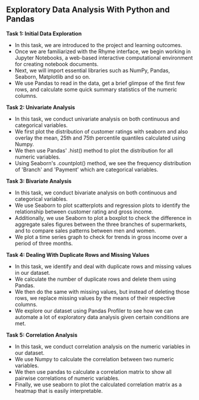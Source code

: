 ## Exploratory Data Analysis With Python and Pandas

**Task 1: Initial Data Exploration**

- In this task, we are introduced to the project and learning outcomes.
- Once we are familiarized with the Rhyme interface, we begin working in Jupyter Notebooks, a web-based interactive computational environment for creating notebook documents.
- Next, we will import essential libraries such as NumPy, Pandas, Seaborn, Matplotlib and so on.
- We use Pandas to read in the data, get a brief glimpse of the first few rows, and calculate some quick summary statistics of the numeric columns.

**Task 2: Univariate Analysis**

- In this task, we conduct univariate analysis on both continuous and categorical variables.
- We first plot the distribution of customer ratings with seaborn and also overlay the mean, 25th and 75th percentile quantiles calculated using Numpy.
- We then use Pandas' .hist() method to plot the distribution for all numeric variables.
- Using Seaborn's .countplot() method, we see the frequency distribution of 'Branch' and 'Payment' which are categorical variables.

**Task 3: Bivariate Analysis**

- In this task, we conduct bivariate analysis on both continuous and categorical variables.
- We use Seaborn to plot scatterplots and regression plots to identify the relationship between customer rating and gross income.
- Additionally, we use Seaborn to plot a boxplot to check the difference in aggregate sales figures between the three branches of supermarkets, and to compare sales patterns between men and women.
- We plot a time series graph to check for trends in gross income over a period of three months.

**Task 4: Dealing With Duplicate Rows and Missing Values**

- In this task, we identify and deal with duplicate rows and missing values in our dataset.
- We calculate the number of duplicate rows and delete them using Pandas.
- We then do the same with missing values, but instead of deleting those rows, we replace missing values by the means of their respective columns.
- We explore our dataset using Pandas Profiler to see how we can automate a lot of exploratory data analysis given certain conditions are met.

**Task 5: Correlation Analysis**

- In this task, we conduct correlation analysis on the numeric variables in our dataset.
- We use Numpy to calculate the correlation between two numeric variables.
- We then use pandas to calculate a correlation matrix to show all pairwise correlations of numeric variables.
- Finally, we use seaborn to plot the calculated correlation matrix as a heatmap that is easily interpretable.
